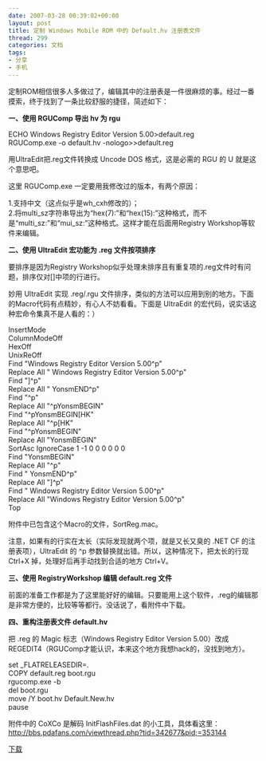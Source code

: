 ```yaml
---
date: 2007-03-28 00:39:02+00:00
layout: post
title: 定制 Windows Mobile ROM 中的 Default.hv 注册表文件
thread: 299
categories: 文档
tags:
- 分享
- 手机
---
```


定制ROM相信很多人多做过了，编辑其中的注册表是一件很麻烦的事。经过一番摸索，终于找到了一条比较舒服的捷径，简述如下：  
  
**一、使用 RGUComp 导出 hv 为 rgu**  
  
  
ECHO Windows Registry Editor Version 5.00>default.reg  
RGUComp.exe -o default.hv -nologo>>default.reg  
  
  
用UltraEdit把.reg文件转换成 Uncode DOS 格式，这是必需的 RGU 的 U 就是这个意思吧。  
  
这里 RGUComp.exe 一定要用我修改过的版本，有两个原因：  
  
1.支持中文（这点似乎是wh_cxh修改的）；  
2.将multi_sz字符串导出为“hex(7):”和“hex(15):”这种格式，而不是“multi_sz:”和“mui_sz:”这种格式。这样才能在后面用Registry Workshop等软件来编辑。  
  
  
**二、使用 UltraEdit 宏功能为 .reg 文件按项排序**  
  
要排序是因为Registry Workshop似乎处理未排序且有重复项的.reg文件时有问题，排序仅对[]中项的行进行。<!-- more -->  
  
妙用 UltraEdit 实现 .reg/.rgu 文件排序，类似的方法可以应用到别的地方。下面的Macro代码有点精妙，有心人不妨看看。下面是 UltraEdit 的宏代码，说实话这种宏命令集真不是人看的：）  
  
  
  
InsertMode  
ColumnModeOff  
HexOff  
UnixReOff  
Find "Windows Registry Editor Version 5.00^p"  
Replace All " Windows Registry Editor Version 5.00^p"  
Find "]^p"  
Replace All " YonsmEND^p"  
Find "^p"  
Replace All "^pYonsmBEGIN"  
Find "^pYonsmBEGIN[HK"  
Replace All "^p[HK"  
Find "^pYonsmBEGIN"  
Replace All "YonsmBEGIN"  
SortAsc IgnoreCase 1 -1 0 0 0 0 0 0  
Find "YonsmBEGIN"  
Replace All "^p"  
Find " YonsmEND^p"  
Replace All "]^p"  
Find " Windows Registry Editor Version 5.00^p"  
Replace All "Windows Registry Editor Version 5.00^p"  
Top  
  
附件中已包含这个Macro的文件，SortReg.mac。  
  
注意，如果有的行实在太长（实际发现就两个项，就是又长又臭的 .NET CF 的注册表项），UltraEdit 的 ^p 参数替换就出错。所以，这种情况下，把太长的行现 Ctrl+X 掉，处理好后再手动找到合适的地方 Ctrl+V。  
  
  
**三、使用 RegistryWorkshop 编辑 default.reg 文件**  
  
前面的准备工作都是为了这里能好好的编辑。只要能用上这个软件，.reg的编辑那是非常方便的，比较等等都行。没话说了，看附件中下载。  
  
**四、重构注册表文件 default.hv**  
  
把 .reg 的 Magic 标志（Windows Registry Editor Version 5.00）改成 REGEDIT4（RGUComp才能认识，本来这个地方我想hack的，没找到地方）。  
  
  
  
set _FLATRELEASEDIR=.  
COPY default.reg boot.rgu  
rgucomp.exe -b  
del boot.rgu  
move /Y boot.hv Default.New.hv  
pause  
  
  
附件中的 CoXCo 是解码 InitFlashFiles.dat 的小工具，具体看这里：http://bbs.pdafans.com/viewthread.php?tid=342677&pid;=353144  
  
[下载](/assets/1174991588_0.rar)  

